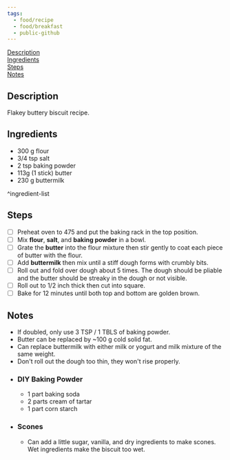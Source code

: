 ```yaml
---
tags:
  - food/recipe
  - food/breakfast
  - public-github
---
```


[Description](#Description)  
[Ingredients](#Ingredients)  
[Steps](#Steps)  
[Notes](#Notes)  

## Description
Flakey buttery biscuit recipe. 

## Ingredients

- 300 g flour
- 3/4 tsp salt
- 2 tsp baking powder
- 113g (1 stick) butter
- 230 g buttermilk

^ingredient-list

## Steps

- [ ] Preheat oven to 475 and put the baking rack in the top position.
- [ ] Mix **flour**, **salt**, and **baking powder** in a bowl.
- [ ] Grate the **butter** into the flour mixture then stir gently to coat each piece of butter with the flour.
- [ ] Add **buttermilk** then mix until a stiff dough forms with crumbly bits. 
- [ ] Roll out and fold over dough about 5 times. The dough should be pliable and the butter should be streaky in the dough or not visible. 
- [ ] Roll out to 1/2 inch thick then cut into square.
- [ ] Bake for 12 minutes until both top and bottom are golden brown. 

## Notes

- If doubled, only use 3 TSP / 1 TBLS of baking powder. 
- Butter can be replaced by ~100 g cold solid fat.
- Can replace buttermilk with either milk or yogurt and milk mixture of the same weight. 
- Don't roll out the dough too thin, they won't rise properly.
- ### DIY Baking Powder 
	- 1 part baking soda
	- 2 parts cream of tartar
	- 1 part corn starch
- ### Scones
	- Can add a little sugar, vanilla, and dry ingredients to make scones. Wet ingredients make the biscuit too wet.